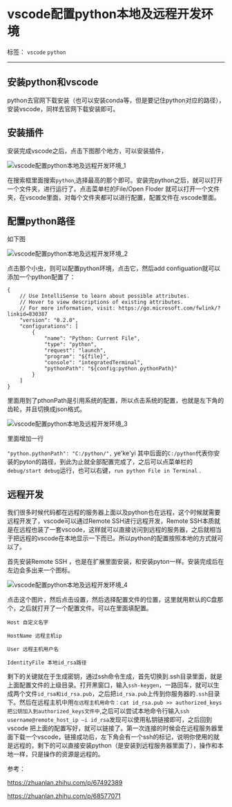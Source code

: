 ﻿# vscode配置python本地及远程开发环境

标签： `vscode` `python`

---

## 安装python和vscode  

python去官网下载安装（也可以安装conda等，但是要记住python对应的路径），安装vscode，同样去官网下载安装即可。  

## 安装插件   

安装完成vscode之后，点击下图那个地方，可以安装插件，


![vscode配置python本地及远程开发环境_1](https://wx2.sinaimg.cn/large/005Dd0fOly1g5e988o76kj309l07s3z7.jpg)

在搜索框里面搜索`python`,选择最高的那个即可。安装完python之后，就可以打开一个文件夹，进行运行了。点击菜单栏的File/Open Floder 就可以打开一个文件夹，在vscode里面，对每个文件夹都可以进行配置，配置文件在.vscode里面。  

## 配置python路径  

如下图  

![vscode配置python本地及远程开发环境_2](https://wx1.sinaimg.cn/large/005Dd0fOly1g5e9gwjq1sj301c06v0sq.jpg)  

点击那个小虫，则可以配置python环境，点击它，然后add configuation就可以添加一个python配置了：  

```
{
    // Use IntelliSense to learn about possible attributes.
    // Hover to view descriptions of existing attributes.
    // For more information, visit: https://go.microsoft.com/fwlink/?linkid=830387
    "version": "0.2.0",
    "configurations": [
        {
            "name": "Python: Current File",
            "type": "python",
            "request": "launch",
            "program": "${file}",
            "console": "integratedTerminal",
            "pythonPath": "${config:python.pythonPath}"
        }
    ]
}
```  
里面用到了pthonPath是引用系统的配置，所以点击系统的配置，也就是左下角的齿轮，并且切换成json格式。  

![vscode配置python本地及远程开发环境_3](https://ws3.sinaimg.cn/large/005Dd0fOly1g5e9l8bwwvj30it04rdgc.jpg)  

里面增加一行  

`"python.pythonPath": "C:/python/",`
ye'ke'yi
其中后面的`C:/python`代表你安装的pyton的路径，到此为止就全部配置完成了，之后可以点菜单栏的`debug/start debug`运行，也可以右键，`run python File in Terminal` .  

## 远程开发  

我们很多时候代码都在远程的服务器上面以及python也在远程，这个时候就需要远程开发了，vscode可以通过Remote SSH进行远程开发，Remote SSH本质就是在远程也装了一套vscode，这样就可以直接访问到远程的服务器，之后就相当于把远程的vscode在本地显示一下而已。所以python的配置按照本地的方式就可以了。  

首先安装Remote SSH ，也是在扩展里面安装，和安装pyton一样。安装完成后在左边会多出来一个图标。  

![vscode配置python本地及远程开发环境_4](https://ws3.sinaimg.cn/large/005Dd0fOly1g5e9z97crsj30n609kq4v.jpg)  

点击这个图片，然后点击设置，然后选择配置文件的位置，这里就用默认的C盘那个，之后就打开了一个配置文件。可以在里面填配置。  

    Host 自定义名字
    
    HostName 远程主机ip
    
    User 远程主机用户名
    
    IdentityFile 本地id_rsa路径  
    
    
剩下的关键就在于生成密钥，通过ssh命令生成，首先切换到.ssh目录里面，就是上面配置文件的上级目录。打开黑窗口，输入`ssh-keygen`，一路回车，就可以生成两个文件`id_rsa和id_rsa.pub`，之后把`id_rsa.pub`上传到你服务器的`.ssh`目录下。然后在远程主机中用`在远程主机用命令：cat id_rsa.pub >> authorized_keys把公钥加入到authorized_keys文件中`,之后可以尝试本地命令行输入`ssh username@remote_host_ip –i id_rsa`发现可以使用私钥链接即可，之后回到vscode 把上面的配置写好，就可以链接了。第一次连接的时候会在远程服务器里面下载一个vscode，链接成功后，左下角会有一个ssh的标记，说明你使用的就是远程的，剩下的可以直接安装python（是安装到远程服务器里面了），操作和本地一样，只是操作的资源是远程的。  

参考：  

https://zhuanlan.zhihu.com/p/67492389  

https://zhuanlan.zhihu.com/p/68577071



